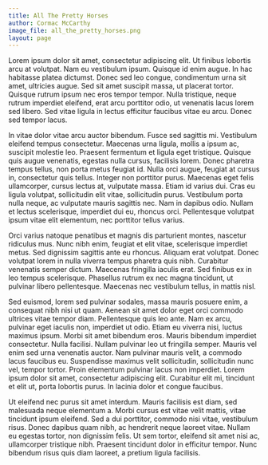 ```yaml
---
title: All The Pretty Horses
author: Cormac McCarthy
image_file: all_the_pretty_horses.png
layout: page
---
```


Lorem ipsum dolor sit amet, consectetur adipiscing elit. Ut finibus lobortis arcu at volutpat. Nam eu vestibulum ipsum. Quisque id enim augue. In hac habitasse platea dictumst. Donec sed leo congue, condimentum urna sit amet, ultricies augue. Sed sit amet suscipit massa, ut placerat tortor. Quisque rutrum ipsum nec eros tempor tempor. Nulla tristique, neque rutrum imperdiet eleifend, erat arcu porttitor odio, ut venenatis lacus lorem sed libero. Sed vitae ligula in lectus efficitur faucibus vitae eu arcu. Donec sed tempor lacus.

In vitae dolor vitae arcu auctor bibendum. Fusce sed sagittis mi. Vestibulum eleifend tempus consectetur. Maecenas urna ligula, mollis a ipsum ac, suscipit molestie leo. Praesent fermentum et ligula eget tristique. Quisque quis augue venenatis, egestas nulla cursus, facilisis lorem. Donec pharetra tempus tellus, non porta metus feugiat id. Nulla orci augue, feugiat at cursus in, consectetur quis tellus. Integer non porttitor purus. Maecenas eget felis ullamcorper, cursus lectus at, vulputate massa. Etiam id varius dui. Cras eu ligula volutpat, sollicitudin elit vitae, sollicitudin purus. Vestibulum porta nulla neque, ac vulputate mauris sagittis nec. Nam in dapibus odio. Nullam et lectus scelerisque, imperdiet dui eu, rhoncus orci. Pellentesque volutpat ipsum vitae elit elementum, nec porttitor tellus varius.

Orci varius natoque penatibus et magnis dis parturient montes, nascetur ridiculus mus. Nunc nibh enim, feugiat et elit vitae, scelerisque imperdiet metus. Sed dignissim sagittis ante eu rhoncus. Aliquam erat volutpat. Donec volutpat lorem in nulla viverra tempus pharetra quis nibh. Curabitur venenatis semper dictum. Maecenas fringilla iaculis erat. Sed finibus ex in leo tempus scelerisque. Phasellus rutrum ex nec magna tincidunt, ut pulvinar libero pellentesque. Maecenas nec vestibulum tellus, in mattis nisl.

Sed euismod, lorem sed pulvinar sodales, massa mauris posuere enim, a consequat nibh nisi ut quam. Aenean sit amet dolor eget orci commodo ultrices vitae tempor diam. Pellentesque quis leo ante. Nam ex arcu, pulvinar eget iaculis non, imperdiet ut odio. Etiam eu viverra nisi, luctus maximus ipsum. Morbi sit amet bibendum eros. Mauris bibendum imperdiet consectetur. Nulla facilisi. Nullam pulvinar leo ut fringilla semper. Mauris vel enim sed urna venenatis auctor. Nam pulvinar mauris velit, a commodo lacus faucibus eu. Suspendisse maximus velit sollicitudin, sollicitudin nunc vel, tempor tortor. Proin elementum pulvinar lacus non imperdiet. Lorem ipsum dolor sit amet, consectetur adipiscing elit. Curabitur elit mi, tincidunt et elit ut, porta lobortis purus. In lacinia dolor et congue faucibus.

Ut eleifend nec purus sit amet interdum. Mauris facilisis est diam, sed malesuada neque elementum a. Morbi cursus est vitae velit mattis, vitae tincidunt ipsum eleifend. Sed a dui porttitor, commodo nisi vitae, vestibulum risus. Donec dapibus quam nibh, ac hendrerit neque laoreet vitae. Nullam eu egestas tortor, non dignissim felis. Ut sem tortor, eleifend sit amet nisi ac, ullamcorper tristique nibh. Praesent tincidunt dolor in efficitur tempor. Nunc bibendum risus quis diam laoreet, a pretium ligula facilisis.